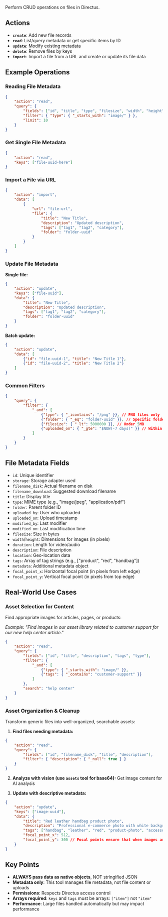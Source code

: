 Perform CRUD operations on files in Directus.

## Actions

- **`create`**: Add new file records
- **`read`**: List/query metadata or get specific items by ID
- **`update`**: Modify existing metadata
- **`delete`**: Remove files by keys
- **`import`**: Import a file from a URL and create or update its file data

## Example Operations

### Reading File Metadata

```json
{
	"action": "read",
	"query": {
		"fields": ["id", "title", "type", "filesize", "width", "height"],
		"filter": { "type": { "_starts_with": "image/" } },
		"limit": 10
	}
}
```

### Get Single File Metadata

```json
{
	"action": "read",
	"keys": ["file-uuid-here"]
}
```

### Import a File via URL

```json
{
	"action": "import",
	"data": [
		{
			"url": "file-url",
			"file": {
				"title": "New Title",
				"description": "Updated description",
				"tags": ["tag1", "tag2", "category"],
				"folder": "folder-uuid"
			}
		}
	]
}
```

### Update File Metadata

**Single file:**
```json
{
	"action": "update",
	"keys": ["file-uuid"],
	"data": {
		"title": "New Title",
		"description": "Updated description",
		"tags": ["tag1", "tag2", "category"],
		"folder": "folder-uuid"
	}
}
```

**Batch update:**
```json
{
	"action": "update",
	"data": [
		{"id": "file-uuid-1", "title": "New Title 1"},
		{"id": "file-uuid-2", "title": "New Title 2"}
	]
}
```

### Common Filters

```json
{
	"query": {
		"filter": {
			"_and": [
				{"type": { "_icontains": "/png" }}, // PNG files only
				{"folder": { "_eq": "folder-uuid" }}, // Specific folder
				{"filesize": { "_lt": 5000000 }}, // Under 5MB
				{"uploaded_on": { "_gte": "$NOW(-7 days)" }} // Within last week
			]
		}
	}
}
```

## File Metadata Fields

- `id`: Unique identifier
- `storage`: Storage adapter used
- `filename_disk`: Actual filename on disk
- `filename_download`: Suggested download filename
- `title`: Display title
- `type`: MIME type (e.g., "image/jpeg", "application/pdf")
- `folder`: Parent folder ID
- `uploaded_by`: User who uploaded
- `uploaded_on`: Upload timestamp
- `modified_by`: Last modifier
- `modified_on`: Last modification time
- `filesize`: Size in bytes
- `width`/`height`: Dimensions for images (in pixels)
- `duration`: Length for video/audio
- `description`: File description
- `location`: Geo-location data
- `tags`: Array of tag strings (e.g., ["product", "red", "handbag"])
- `metadata`: Additional metadata object
- `focal_point_x`: Horizontal focal point (in pixels from left edge)
- `focal_point_y`: Vertical focal point (in pixels from top edge)

## Real-World Use Cases

### Asset Selection for Content

Find appropriate images for articles, pages, or products:

_Example: "Find images in our asset library related to customer support for our new help center article."_

```json
{
	"action": "read",
	"query": {
		"fields": ["id", "title", "description", "tags", "type"],
		"filter": {
			"_and": [
				{"type": { "_starts_with": "image/" }},
				{"tags": { "_contains": "customer-support" }}
			]
		},
		"search": "help center"
	}
}
```


### Asset Organization & Cleanup

Transform generic files into well-organized, searchable assets:

1. **Find files needing metadata:**
```json
{
	"action": "read",
	"query": {
		"fields": ["id", "filename_disk", "title", "description"],
		"filter": { "description": { "_null": true } }
	}
}
```

2. **Analyze with vision (use `assets` tool for base64):** Get image content for AI analysis

3. **Update with descriptive metadata:**
```json
{
	"action": "update",
	"keys": ["image-uuid"],
	"data": {
		"title": "Red leather handbag product photo",
		"description": "Professional e-commerce photo with white background",
		"tags": ["handbag", "leather", "red", "product-photo", "accessories"],
		"focal_point_x": 512,
		"focal_point_y": 300 // Focal points ensure that when images are cropped for different aspect ratios (thumbnails, hero images, etc.), the important subject remains visible. Coordinates are in pixels from the top-left corner of the original image.
	}
}
```

## Key Points
- **ALWAYS pass data as native objects**, NOT stringified JSON
- **Metadata only**: This tool manages file metadata, not file content or uploads
- **Permissions**: Respects Directus access control
- **Arrays required**: `keys` and `tags` must be arrays: `["item"]` not `"item"`
- **Performance**: Large files handled automatically but may impact performance
